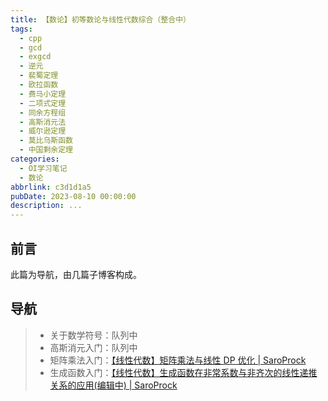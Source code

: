 ```yaml
---
title: 【数论】初等数论与线性代数综合（整合中）
tags:
  - cpp
  - gcd
  - exgcd
  - 逆元
  - 裴蜀定理
  - 欧拉函数
  - 费马小定理
  - 二项式定理
  - 同余方程组
  - 高斯消元法
  - 威尔逊定理
  - 莫比乌斯函数
  - 中国剩余定理
categories:
  - OI学习笔记
  - 数论
abbrlink: c3d1d1a5
pubDate: 2023-08-10 00:00:00
description: ...
---
```


## 前言

此篇为导航，由几篇子博客构成。

## 导航

> - 关于数学符号：队列中
> - 高斯消元入门：队列中
> - 矩阵乘法入门：[【线性代数】矩阵乘法与线性 DP 优化 | SaroProck](https://www.saroprock.com/post/67047465.html)
> - 生成函数入门：[【线性代数】生成函数在非常系数与非齐次的线性递推关系的应用(编辑中) | SaroProck](https://www.saroprock.com/post/91e1624a.html)
